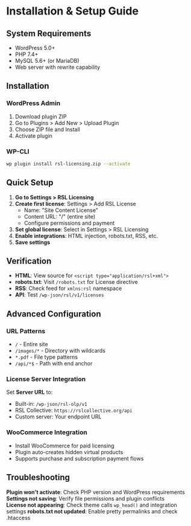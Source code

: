 # Installation & Setup Guide

## System Requirements

- WordPress 5.0+
- PHP 7.4+  
- MySQL 5.6+ (or MariaDB)
- Web server with rewrite capability

## Installation

### WordPress Admin
1. Download plugin ZIP
2. Go to Plugins > Add New > Upload Plugin
3. Choose ZIP file and Install
4. Activate plugin

### WP-CLI
```bash
wp plugin install rsl-licensing.zip --activate
```

## Quick Setup

1. **Go to Settings > RSL Licensing**
2. **Create first license**: Settings > Add RSL License
   - Name: "Site Content License"  
   - Content URL: "/" (entire site)
   - Configure permissions and payment
3. **Set global license**: Select in Settings > RSL Licensing
4. **Enable integrations**: HTML injection, robots.txt, RSS, etc.
5. **Save settings**

## Verification

- **HTML**: View source for `<script type="application/rsl+xml">`
- **robots.txt**: Visit `/robots.txt` for License directive
- **RSS**: Check feed for `xmlns:rsl` namespace
- **API**: Test `/wp-json/rsl/v1/licenses`

## Advanced Configuration

### URL Patterns
- `/` - Entire site
- `/images/*` - Directory with wildcards
- `*.pdf` - File type patterns
- `/api/*$` - Path with end anchor

### License Server Integration
Set **Server URL** to:
- Built-in: `/wp-json/rsl-olp/v1` 
- RSL Collective: `https://rslcollective.org/api`
- Custom server: Your endpoint URL

### WooCommerce Integration
- Install WooCommerce for paid licensing
- Plugin auto-creates hidden virtual products
- Supports purchase and subscription payment flows

## Troubleshooting

**Plugin won't activate**: Check PHP version and WordPress requirements
**Settings not saving**: Verify file permissions and plugin conflicts  
**License not appearing**: Check theme calls `wp_head()` and integration settings
**robots.txt not updated**: Enable pretty permalinks and check .htaccess